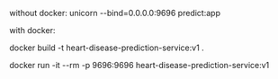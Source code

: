 without docker: unicorn --bind=0.0.0.0:9696 predict:app

with docker:

docker build -t heart-disease-prediction-service:v1 .

docker run -it --rm -p 9696:9696 heart-disease-prediction-service:v1